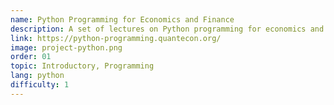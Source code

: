 ```yaml
---
name: Python Programming for Economics and Finance
description: A set of lectures on Python programming for economics and finance.
link: https://python-programming.quantecon.org/
image: project-python.png
order: 01
topic: Introductory, Programming
lang: python
difficulty: 1
---
```

